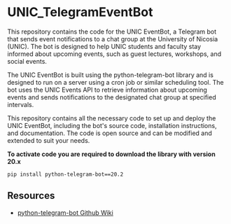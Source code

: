 # UNIC_TelegramEventBot

This repository contains the code for the UNIC EventBot, a Telegram bot that sends event notifications to a chat group at the University of Nicosia (UNIC). The bot is designed to help UNIC students and faculty stay informed about upcoming events, such as guest lectures, workshops, and social events.

The UNIC EventBot is built using the python-telegram-bot library and is designed to run on a server using a cron job or similar scheduling tool. The bot uses the UNIC Events API to retrieve information about upcoming events and sends notifications to the designated chat group at specified intervals.

This repository contains all the necessary code to set up and deploy the UNIC EventBot, including the bot's source code, installation instructions, and documentation. The code is open source and can be modified and extended to suit your needs.

**To activate code you are required to download the library with version 20.x**

` pip install python-telegram-bot==20.2 `

## Resources
- [python-telegram-bot Github Wiki](https://github.com/python-telegram-bot/python-telegram-bot/wiki/Introduction-to-the-API)
